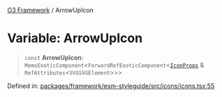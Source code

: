 [O3 Framework](../API.md) / ArrowUpIcon

# Variable: ArrowUpIcon

> `const` **ArrowUpIcon**: `MemoExoticComponent`\<`ForwardRefExoticComponent`\<[`IconProps`](../type-aliases/IconProps.md) & `RefAttributes`\<`SVGSVGElement`\>\>\>

Defined in: [packages/framework/esm-styleguide/src/icons/icons.tsx:55](https://github.com/UjjawalPrabhat/openmrs-esm-core/blob/main/packages/framework/esm-styleguide/src/icons/icons.tsx#L55)
